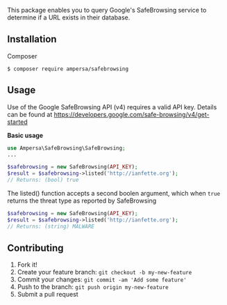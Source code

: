 This package enables you to query Google's SafeBrowsing service to determine if a URL exists in their database.

## Installation
Composer
```
$ composer require ampersa/safebrowsing
```

## Usage
Use of the Google SafeBrowsing API (v4) requires a valid API key. Details can be found at https://developers.google.com/safe-browsing/v4/get-started

**Basic usage**  
```php
use Ampersa\SafeBrowsing\SafeBrowsing;
...

$safebrowsing = new SafeBrowsing(API_KEY);
$result = $safebrowsing->listed('http://ianfette.org');
// Returns: (bool) true
```

The listed() function accepts a second boolen argument, which when `true` returns the threat type as reported by SafeBrowsing
```php
$safebrowsing = new SafeBrowsing(API_KEY);
$result = $safebrowsing->listed('http://ianfette.org');
// Returns: (string) MALWARE
```

## Contributing
1. Fork it!
2. Create your feature branch: `git checkout -b my-new-feature`
3. Commit your changes: `git commit -am 'Add some feature'`
4. Push to the branch: `git push origin my-new-feature`
5. Submit a pull request
